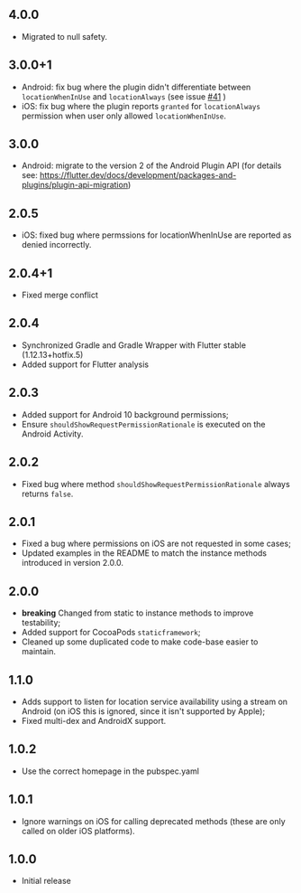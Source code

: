 ## 4.0.0

* Migrated to null safety.

## 3.0.0+1

* Android: fix bug where the plugin didn't differentiate between `locationWhenInUse` and `locationAlways` (see issue [#41](https://github.com/Baseflow/flutter-permission-plugins/issues/41) )
* iOS: fix bug where the plugin reports `granted` for `locationAlways` permission when user only allowed `locationWhenInUse`.

## 3.0.0

* Android: migrate to the version 2 of the Android Plugin API (for details see: https://flutter.dev/docs/development/packages-and-plugins/plugin-api-migration)

## 2.0.5

* iOS: fixed bug where permssions for locationWhenInUse are reported as denied incorrectly.

## 2.0.4+1

* Fixed merge conflict

## 2.0.4

* Synchronized Gradle and Gradle Wrapper with Flutter stable (1.12.13+hotfix.5)
* Added support for Flutter analysis

## 2.0.3

* Added support for Android 10 background permissions;
* Ensure `shouldShowRequestPermissionRationale` is executed on the Android Activity.

## 2.0.2

* Fixed bug where method `shouldShowRequestPermissionRationale` always returns `false`.

## 2.0.1

* Fixed a bug where permissions on iOS are not requested in some cases;
* Updated examples in the README to match the instance methods introduced in version 2.0.0.

## 2.0.0

* **breaking** Changed from static to instance methods to improve testability;
* Added support for CocoaPods `staticframework`;
* Cleaned up some duplicated code to make code-base easier to maintain.

## 1.1.0

* Adds support to listen for location service availability using a stream on Android (on iOS this is ignored, since it isn't supported by Apple);
* Fixed multi-dex and AndroidX support.

## 1.0.2

* Use the correct homepage in the pubspec.yaml

## 1.0.1

* Ignore warnings on iOS for calling deprecated methods (these are only called on older iOS platforms).

## 1.0.0

* Initial release
